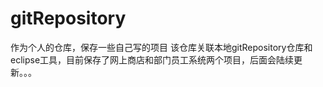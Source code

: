 # gitRepository
作为个人的仓库，保存一些自己写的项目
该仓库关联本地gitRepository仓库和eclipse工具，目前保存了网上商店和部门员工系统两个项目，后面会陆续更新。。。
